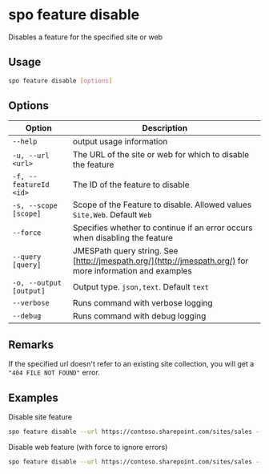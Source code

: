 # spo feature disable

Disables a feature for the specified site or web

## Usage

```sh
spo feature disable [options]
```

## Options

Option|Description
------|-----------
`--help`|output usage information
`-u, --url <url>`|The URL of the site or web for which to disable the feature
`-f, --featureId <id>`|The ID of the feature to disable
`-s, --scope [scope]`|Scope of the Feature to disable. Allowed values `Site,Web`. Default `Web`
`--force`|Specifies whether to continue if an error occurs when disabling the feature
`--query [query]`|JMESPath query string. See [http://jmespath.org/](http://jmespath.org/) for more information and examples
`-o, --output [output]`|Output type. `json,text`. Default `text`
`--verbose`|Runs command with verbose logging
`--debug`|Runs command with debug logging

## Remarks

If the specified url doesn't refer to an existing site collection, you will get a `"404 FILE NOT FOUND"` error.

## Examples

Disable site feature

```sh
spo feature disable --url https://contoso.sharepoint.com/sites/sales --featureId 915c240e-a6cc-49b8-8b2c-0bff8b553ed3 --scope Site
```

Disable web feature (with force to ignore errors)

```sh
spo feature disable --url https://contoso.sharepoint.com/sites/sales --featureId 00bfea71-5932-4f9c-ad71-1557e5751100 --scope Web --force
```
